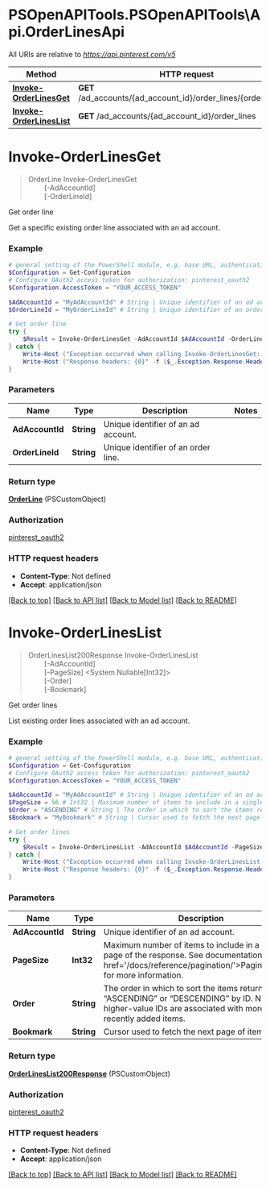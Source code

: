 # PSOpenAPITools.PSOpenAPITools\Api.OrderLinesApi

All URIs are relative to *https://api.pinterest.com/v5*

Method | HTTP request | Description
------------- | ------------- | -------------
[**Invoke-OrderLinesGet**](OrderLinesApi.md#Invoke-OrderLinesGet) | **GET** /ad_accounts/{ad_account_id}/order_lines/{order_line_id} | Get order line
[**Invoke-OrderLinesList**](OrderLinesApi.md#Invoke-OrderLinesList) | **GET** /ad_accounts/{ad_account_id}/order_lines | Get order lines


<a id="Invoke-OrderLinesGet"></a>
# **Invoke-OrderLinesGet**
> OrderLine Invoke-OrderLinesGet<br>
> &nbsp;&nbsp;&nbsp;&nbsp;&nbsp;&nbsp;&nbsp;&nbsp;[-AdAccountId] <String><br>
> &nbsp;&nbsp;&nbsp;&nbsp;&nbsp;&nbsp;&nbsp;&nbsp;[-OrderLineId] <String><br>

Get order line

Get a specific existing order line associated with an ad account.

### Example
```powershell
# general setting of the PowerShell module, e.g. base URL, authentication, etc
$Configuration = Get-Configuration
# Configure OAuth2 access token for authorization: pinterest_oauth2
$Configuration.AccessToken = "YOUR_ACCESS_TOKEN"

$AdAccountId = "MyAdAccountId" # String | Unique identifier of an ad account.
$OrderLineId = "MyOrderLineId" # String | Unique identifier of an order line.

# Get order line
try {
    $Result = Invoke-OrderLinesGet -AdAccountId $AdAccountId -OrderLineId $OrderLineId
} catch {
    Write-Host ("Exception occurred when calling Invoke-OrderLinesGet: {0}" -f ($_.ErrorDetails | ConvertFrom-Json))
    Write-Host ("Response headers: {0}" -f ($_.Exception.Response.Headers | ConvertTo-Json))
}
```

### Parameters

Name | Type | Description  | Notes
------------- | ------------- | ------------- | -------------
 **AdAccountId** | **String**| Unique identifier of an ad account. | 
 **OrderLineId** | **String**| Unique identifier of an order line. | 

### Return type

[**OrderLine**](OrderLine.md) (PSCustomObject)

### Authorization

[pinterest_oauth2](../README.md#pinterest_oauth2)

### HTTP request headers

 - **Content-Type**: Not defined
 - **Accept**: application/json

[[Back to top]](#) [[Back to API list]](../README.md#documentation-for-api-endpoints) [[Back to Model list]](../README.md#documentation-for-models) [[Back to README]](../README.md)

<a id="Invoke-OrderLinesList"></a>
# **Invoke-OrderLinesList**
> OrderLinesList200Response Invoke-OrderLinesList<br>
> &nbsp;&nbsp;&nbsp;&nbsp;&nbsp;&nbsp;&nbsp;&nbsp;[-AdAccountId] <String><br>
> &nbsp;&nbsp;&nbsp;&nbsp;&nbsp;&nbsp;&nbsp;&nbsp;[-PageSize] <System.Nullable[Int32]><br>
> &nbsp;&nbsp;&nbsp;&nbsp;&nbsp;&nbsp;&nbsp;&nbsp;[-Order] <String><br>
> &nbsp;&nbsp;&nbsp;&nbsp;&nbsp;&nbsp;&nbsp;&nbsp;[-Bookmark] <String><br>

Get order lines

List existing order lines associated with an ad account.

### Example
```powershell
# general setting of the PowerShell module, e.g. base URL, authentication, etc
$Configuration = Get-Configuration
# Configure OAuth2 access token for authorization: pinterest_oauth2
$Configuration.AccessToken = "YOUR_ACCESS_TOKEN"

$AdAccountId = "MyAdAccountId" # String | Unique identifier of an ad account.
$PageSize = 56 # Int32 | Maximum number of items to include in a single page of the response. See documentation on <a href='/docs/reference/pagination/'>Pagination</a> for more information. (optional) (default to 25)
$Order = "ASCENDING" # String | The order in which to sort the items returned: “ASCENDING” or “DESCENDING” by ID. Note that higher-value IDs are associated with more-recently added items. (optional)
$Bookmark = "MyBookmark" # String | Cursor used to fetch the next page of items (optional)

# Get order lines
try {
    $Result = Invoke-OrderLinesList -AdAccountId $AdAccountId -PageSize $PageSize -Order $Order -Bookmark $Bookmark
} catch {
    Write-Host ("Exception occurred when calling Invoke-OrderLinesList: {0}" -f ($_.ErrorDetails | ConvertFrom-Json))
    Write-Host ("Response headers: {0}" -f ($_.Exception.Response.Headers | ConvertTo-Json))
}
```

### Parameters

Name | Type | Description  | Notes
------------- | ------------- | ------------- | -------------
 **AdAccountId** | **String**| Unique identifier of an ad account. | 
 **PageSize** | **Int32**| Maximum number of items to include in a single page of the response. See documentation on &lt;a href&#x3D;&#39;/docs/reference/pagination/&#39;&gt;Pagination&lt;/a&gt; for more information. | [optional] [default to 25]
 **Order** | **String**| The order in which to sort the items returned: “ASCENDING” or “DESCENDING” by ID. Note that higher-value IDs are associated with more-recently added items. | [optional] 
 **Bookmark** | **String**| Cursor used to fetch the next page of items | [optional] 

### Return type

[**OrderLinesList200Response**](OrderLinesList200Response.md) (PSCustomObject)

### Authorization

[pinterest_oauth2](../README.md#pinterest_oauth2)

### HTTP request headers

 - **Content-Type**: Not defined
 - **Accept**: application/json

[[Back to top]](#) [[Back to API list]](../README.md#documentation-for-api-endpoints) [[Back to Model list]](../README.md#documentation-for-models) [[Back to README]](../README.md)


